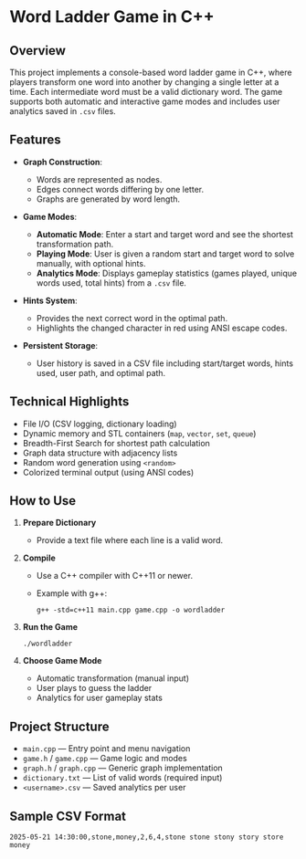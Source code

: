 # Word Ladder Game in C++

## Overview

This project implements a console-based word ladder game in C++, where players transform one word into another by changing a single letter at a time. Each intermediate word must be a valid dictionary word. The game supports both automatic and interactive game modes and includes user analytics saved in `.csv` files.

## Features

* **Graph Construction**:

  * Words are represented as nodes.
  * Edges connect words differing by one letter.
  * Graphs are generated by word length.

* **Game Modes**:

  * **Automatic Mode**: Enter a start and target word and see the shortest transformation path.
  * **Playing Mode**: User is given a random start and target word to solve manually, with optional hints.
  * **Analytics Mode**: Displays gameplay statistics (games played, unique words used, total hints) from a `.csv` file.

* **Hints System**:

  * Provides the next correct word in the optimal path.
  * Highlights the changed character in red using ANSI escape codes.

* **Persistent Storage**:

  * User history is saved in a CSV file including start/target words, hints used, user path, and optimal path.

## Technical Highlights

* File I/O (CSV logging, dictionary loading)
* Dynamic memory and STL containers (`map`, `vector`, `set`, `queue`)
* Breadth-First Search for shortest path calculation
* Graph data structure with adjacency lists
* Random word generation using `<random>`
* Colorized terminal output (using ANSI codes)

## How to Use

1. **Prepare Dictionary**

   * Provide a text file where each line is a valid word.

2. **Compile**

   * Use a C++ compiler with C++11 or newer.
   * Example with g++:

     ```
     g++ -std=c++11 main.cpp game.cpp -o wordladder
     ```

3. **Run the Game**

   ```
   ./wordladder
   ```

4. **Choose Game Mode**

   * Automatic transformation (manual input)
   * User plays to guess the ladder
   * Analytics for user gameplay stats

## Project Structure

* `main.cpp` — Entry point and menu navigation
* `game.h` / `game.cpp` — Game logic and modes
* `graph.h` / `graph.cpp` — Generic graph implementation
* `dictionary.txt` — List of valid words (required input)
* `<username>.csv` — Saved analytics per user

## Sample CSV Format

```
2025-05-21 14:30:00,stone,money,2,6,4,stone stone stony story store money
```

